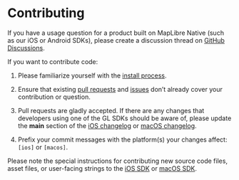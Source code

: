 # Contributing

If you have a usage question for a product built on MapLibre Native (such as our iOS or Android SDKs), please create a discussion thread on [GitHub Discussions](https://github.com/maplibre/maplibre-gl-native/discussions/categories/q-a).

If you want to contribute code:

1. Please familiarize yourself with the [install process](./INSTALL.md).

1. Ensure that existing [pull requests](https://github.com/maplibre/maplibre-gl-native/pulls?q=is%3Aopen+is%3Apr+label%3AiOS) and [issues](https://github.com/maplibre/maplibre-gl-native/issues?q=is%3Aopen+is%3Aissue+label%3AiOS) don’t already cover your contribution or question.

2. Pull requests are gladly accepted. If there are any changes that developers using one of the GL SDKs should be aware of, please update the **main** section of the [iOS changelog](platform/ios/CHANGELOG.md) or [macOS changelog](platform/macos/CHANGELOG.md).

3. Prefix your commit messages with the platform(s) your changes affect: `[ios]` or `[macos]`.

Please note the special instructions for contributing new source code files, asset files, or user-facing strings to the [iOS SDK](platform/ios/DEVELOPING.md#contributing) or [macOS SDK](platform/macos/DEVELOPING.md#contributing).

